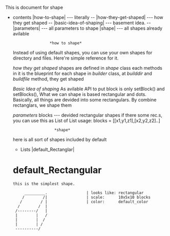  This is document for shape

* contents
  |how-to-shape| --- literally
    -- |how-they-get-shaped| --- how they get shaped
    -- |basic-idea-of-shaping| --- basement idea.
    -- |parameters| --- all parameters to shape
  |shape|  --- all shapes already avilable





                      *how to shape*
   Instead of using default shapes, you can use your own shapes
  for directory and files.
   Here're simple reference for it.

    *how they get shaped*
        shapes are defined in *shape* class
        each methods in it is the blueprint for each shape
        in *builder* class, at *builddir* and *buildfile* method,
        they get shaped
        
    *Basic Idea of shaping*
       As avilable API to put block is only setBlock() and setBlocks(),
      What we can shape is based rectangular and dots.
      Basically, all things are devided into some rectangulars. 
      By combine rectanglars, we shape them

    *parameters*
        blocks --- devided rectangular shapes
                   if there some rec.s, you can use this as List of List
                   usage:
                     blocks = [[x1,y1,z1],[x2,y2,z2]..]



                        *shape*
  here is all sort of shapes included by default
  * Lists
    |default_Rectanglar|



  # default_Rectangular

      this is the simplest shape.

           _________.                 | looks like: rectangular
          /        /|                 | scale:      10x5x10 blocks
         /        / |                 | color:      default_color
        /        /  |
       /--------/   |
       |        |   /
       |        |  /
       |        | /
       ----------/
